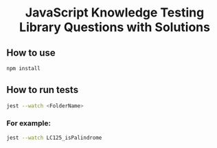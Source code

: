 <h1 align="center">JavaScript Knowledge Testing Library Questions with Solutions</h1>

## How to use

```bash
npm install
```

## How to run tests


```bash
jest --watch <FolderName>
```

### For example: 

```bash
jest --watch LC125_isPalindrome
```